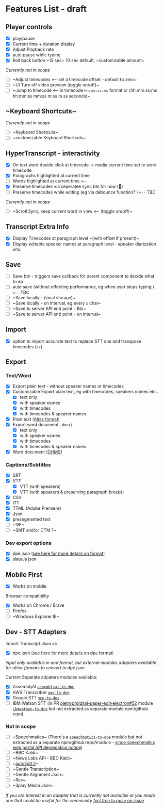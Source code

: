 # Features List - draft

## Player controls

- [x] play/pause
- [x] Current time + duration display
- [x] Adjust Playback rate
- [x] auto pause while typing
- [x] Roll back button ~15 sec~ 10 sec default, ~customizable amount~

_Currently not in scope_

- [ ] ~Adjust timecodes <— set a timecode offset - default to zero~
- [ ] ~UI Turn off video preview (toggle on/off)~
- [ ] ~Jump to timecode <— in timecode `hh:mm:ss:ms` format or (hh:mm:ss:ms hh:mm:ss mm:ss m:ss m.ss seconds)~

## ~Keyboard Shortcuts~

_Currently not in scope_

- [ ] ~Keyboard Shortcuts~
- [ ] ~customizable Keyboard Shortcuts~

## HyperTranscript - interactivity

- [x] On text word double click at timecode -> media current time set to word timecode
- [x] Paragraphs highlighted at current time
- [ ] Words highlighted at current time <—-
- [x] Preserve timecodes via seperatee sync btn for now (🔁)
- [ ] Preserve timecodes while editing (eg via debounce function? ) `<--` TBC

_Currently not in scope_

- [ ] ~Scroll Sync, keep current word in view <— (toggle on/off)~

## Transcript Extra Info

- [x] Display Timecodes at paragraph level ~(with offset if present)~
- [x] Display editable speaker names at paragraph level - speaker diarization info

## Save

- [ ] Save btn - triggers save callback for parent component to decide what to dp
- [ ] auto save (without effecting performance, eg when user stops typing ) `<--` TBC
- [ ] ~Save locally - (local storage)~
- [ ] ~Save locally - on interval, eg every `x` char~
- [ ] ~Save to server API end point - Btc~
- [ ] ~Save to server API end point - on interval~

## Import

- [x] option to import accurate text to replace STT one and transpose timecodes (`↑↓`)

## Export

### Text/Word

- [x] Export plain text - without speaker names or timecodes
- [x] Customizable Export plain text, eg with timecodes, speakers names etc..
  - [x] text only
  - [x] with speaker names
  - [x] with timecodes
  - [x] with timecodes & speaker names
- [x] Plain text ([Atlas format](https://atlasti.com))
- [x] Export word document `.docx`)
  - [x] text only
  - [x] with speaker names
  - [x] with timecodes
  - [x] with timecodes & speaker names
- [x] Word document ([OHMS](./notes/OHMS.md))

### Captions/Subtitles

- [x] SRT
- [x] VTT
  - [x] VTT (with speakers)
  - [x] VTT (with speakers & preserving paragraph breaks)
- [x] CSV
- [x] iTT
- [x] TTML (Adobe Premiere)
- [x] Json
- [x] presegmented text
- [ ] ~IIIF~
- [ ] ~SMT and/or CTM ?~<!-- SCLite -->

### Dev export options

- [x] dpe json ([see here for more details on format](./guides/dpe-transcript-format.md))
- [x] slateJs json

## Mobile First

- [x] Works on mobile

Browser compatibility

- [x] Works on Chrome / Brave
- [ ] Firefox
- [ ] ~Windows Explorer IE~

## Dev - STT Adapters

Import Transcript Json as

- [x] dpe json ([see here for more details on dpe format](./guides/dpe-transcript-format.md))

_Input only available in one format, but external modules adapters available for other formats to convert to dpe json_

Current Separate adpaters modules available:

- [x] AssemblyAI [`assemblyai-to-dpe`](https://github.com/pietrop/assemblyai-to-dpe)
- [x] AWS Transcriber [`aws-to-dpe`](https://github.com/pietrop/aws-to-dpe)
- [x] Google STT [`gcp-to-dpe`](https://github.com/pietrop/gcp-to-dpe)
- [ ] IBM Watson STT (in PR [pietrop/digital-paper-edit-electron#52](https://github.com/pietrop/digital-paper-edit-electron/pull/52) module [`ibmwatson-to-dpe`](https://github.com/pietrop/digital-paper-edit-electron/pull/52/files#diff-fc121f3f4370613b5ddb6d5a3ef0a7bff5307f74684e0b482185d1a4572add06) but not extracted as separate module npm/github repo)

### Not in scope

- [ ] ~Speechmatics~ (There's a [`speechmatics-to-dpe`](https://github.com/pietrop/digital-paper-edit-electron/tree/master/src/ElectronWrapper/lib/transcriber/speechmatics/speechmatics-to-dpe) module but not extracted as a separate npm/github repo/module - [since speechmatics web portal API deprecation notice](https://www.speechmatics.com/transcription-web-portal-deprecation-notice/))
- [ ] ~BBC Kaldi~
- [ ] ~News Labs API - BBC Kaldi~
- [ ] ~[autoEdit 2](https://opennewslabs.github.io/autoEdit_2/)~
- [ ] ~Gentle Transcription~
- [ ] ~Gentle Alignment Json~
- [ ] ~Rev~
- [ ] ~3play Media Json~

_If you are interest in an adapter that is currently not avaialble or you made one that could be useful for the community [feel free to raise an issue](https://github.com/pietrop/digital-paper-edit-electron/issues/new?assignees=pietrop&labels=enhancement&template=feature_request.md&title=New%20adapter)_
